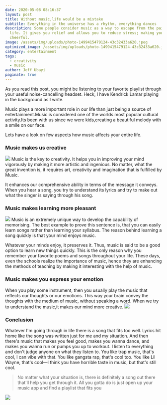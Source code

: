 ```yaml
---
date: 2020-05-08 08:16:37
layout: post
title: Without music,life would be a mistake
subtitle: Everything in the universe has a rhythm, everything dances
description: Some people consider music as a way to escape from the pain of
  life. It gives you relief and allows you to reduce stress; making you
  cheerful.
image: /assets/img/uploads/photo-1499415479124-43c32433a620.jpeg
optimized_image: /assets/img/uploads/photo-1499415479124-43c32433a620.jpeg
category: entertainment
tags:
  - creativity
  - music
author: Jeff Ubayi
paginate: true
---
```

As you read this post, you might be listening to your favorite playlist through your useful noise-cancelling headset. Heck, I have Kendrick Lamar playing in the background as I write.

Music plays a more important role in our life than just being a source of entertainment.Music is considered one of the worlds most popular cultural activity.Its been with us since we were kids,creating a beautiful melody with a smile on our face.

Lets have a look on few aspects how music affects your entire life.

### Music makes us creative

![](https://images.unsplash.com/photo-1508700115892-45ecd05ae2ad?ixlib=rb-1.2.1&ixid=eyJhcHBfaWQiOjEyMDd9&auto=format&fit=crop&w=1350&q=80)
Music is the key to creativity. It helps you in improving your mind
vigorously by making it more artistic and ingenious. No matter, what the great invention is, it
requires art, creativity and imagination that is fulfilled by Music.

It enhances our comprehensive ability in terms of the message it conveys. 
When you hear a song, you try to understand its lyrics and try to make out
what the singer is saying through his song.

### Music makes learning more pleasant
![](https://www.thetuneables.com/media/assel/custom/File-1418623855.jpg)
Music is an extremely unique way to develop the capability of memorising. The best example to
prove this sentence is, that you can easily learn songs rather than learning your syllabus. The
reason behind learning a song quickly is that your mind enjoys music.

Whatever your minds enjoy,
it preserves it.
Thus, music is said to be a good option to learn new things quickly. This is the only reason why you remember your favorite poems and songs throughout your life. These
days, even the schools realize the importance of music, hence they are enhancing the methods of
teaching by making it interesting with the help of music.

### Music makes you express your emotion

When you play some instrument, then you usually play the music that reflects our thoughts or our
emotions. This way your brain convey the thoughts with the medium of music, without speaking a
word. When we try to understand the music,it makes our mind more
creative.
![](https://media.allauthor.com/images/quotes/gif/bob-marley-quote-one-good-thing-about-music-when-it-hits.gif)

### Conclusion
Whatever I'm going through in life there is a song that fits too well. Lyrics
hit home like the song was written just for me and my situation. And then
there's music that makes you feel good, makes you wanna dance, and makes
you wanna run or pumps you up to workout. I listen to everything and don't
judge anyone on what they listen to. You like trap music, that's cool, I can
vibe with that. You like gangsta rap, that's cool too. You like Lil Wayne,
that's cool—I think you have horrible taste in music, but that's still cool.

>No matter what your situation is, there is definitely a song out there that'll
help you get through it. All you gotta do is just open up your music app and find a playlist
that fits you

![](https://www.musicnotes.com/now/wp-content/uploads/Music-Drives-You-Instagram-768x768.png)
